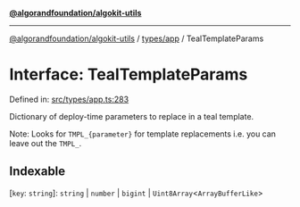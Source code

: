 [**@algorandfoundation/algokit-utils**](../../../README.md)

***

[@algorandfoundation/algokit-utils](../../../README.md) / [types/app](../README.md) / TealTemplateParams

# Interface: TealTemplateParams

Defined in: [src/types/app.ts:283](https://github.com/algorandfoundation/algokit-utils-ts/blob/main/src/types/app.ts#L283)

Dictionary of deploy-time parameters to replace in a teal template.

Note: Looks for `TMPL_{parameter}` for template replacements i.e. you can leave out the `TMPL_`.

## Indexable

\[`key`: `string`\]: `string` \| `number` \| `bigint` \| `Uint8Array`\<`ArrayBufferLike`\>
